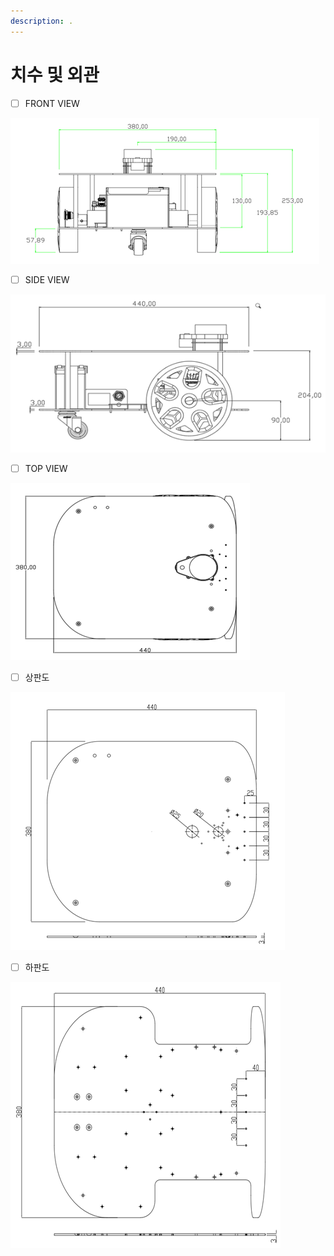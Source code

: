 ```yaml
---
description: .
---
```


# 치수 및 외관

* [ ] FRONT VIEW

![](../.gitbook/assets/001.png)

* [ ] SIDE VIEW

![](../.gitbook/assets/002.png)

* [ ] TOP VIEW

![](../.gitbook/assets/003.png)

* [ ] 상판도

![](../.gitbook/assets/004.png)

* [ ] 하판도

![](../.gitbook/assets/005.png)

